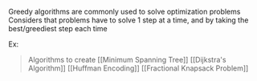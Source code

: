 Greedy algorithms are commonly used to solve optimization problems
Considers that problems have to solve 1 step at a time, and by taking the best/greediest step each time

Ex:
> Algorithms to create [[Minimum Spanning Tree]]
> [[Dijkstra's Algorithm]]
> [[Huffman Encoding]]
> [[Fractional Knapsack Problem]]